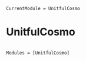 ```@meta
CurrentModule = UnitfulCosmo
```

# UnitfulCosmo

```@index
```

```@autodocs
Modules = [UnitfulCosmo]
```
